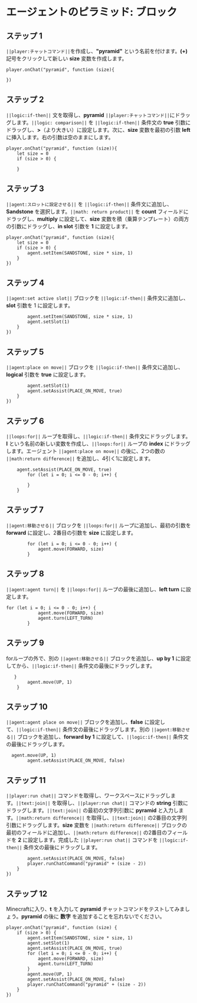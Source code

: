 # エージェントのピラミッド: ブロック


## ステップ 1
``||player:チャットコマンド||``を作成し、**"pyramid"** という名前を付けます。**(+)** 記号をクリックして新しい **size** 変数を作成します。

```blocks
player.onChat("pyramid", function (size){ 
 
}) 
```

## ステップ 2
``||logic:if-then||`` 文を取得し、**pyramid** ``||player:チャットコマンド||``にドラッグします。``||logic: comparison||`` を ``||logic:if-then||`` 条件文の **true** 引数にドラッグし、**>**（より大きい）に設定します。次に、**size** 変数を最初の引数 **left** に挿入します。右の引数は空のままにします。

```blocks
player.onChat("pyramid", function (size)){ 
    let size = 0 
    if (size > 0) { 
      
    } 
```

## ステップ 3

``||agent:スロットに設定させる||`` を ``||logic:if-then||`` 条件文に追加し、**Sandstone** を選択します。``||math: return product||`` を **count** フィールドにドラッグし、**multiply** に設定して、**size** 変数を積（乗算テンプレート）の両方の引数にドラッグし、**in slot** 引数を **1** に設定します。

```blocks
player.onChat("pyramid", function (size){ 
    let size = 0 
    if (size > 0) { 
        agent.setItem(SANDSTONE, size * size, 1) 
    } 
}) 
```

## ステップ 4

``||agent:set active slot||`` ブロックを ``||logic:if-then||`` 条件文に追加し、**slot** 引数を 1 に設定します。

```blocks
        agent.setItem(SANDSTONE, size * size, 1) 
        agent.setSlot(1) 
    } 
})
```

## ステップ 5

``||agent:place on move||`` ブロックを ``||logic:if-then||`` 条件文に追加し、**logical** 引数を **true** に設定します。

```blocks
        agent.setSlot(1) 
        agent.setAssist(PLACE_ON_MOVE, true) 
    } 
}) 
```

## ステップ 6

``||loops:for||`` ループを取得し、``||logic:if-then||`` 条件文にドラッグします。**I** という名前の新しい変数を作成し、``||loops:for||`` ループの **index** にドラッグします。エージェント ``||agent:place on move||`` の後に、2つの数の ``||math:return difference||`` を追加し、4引く1に設定します。
	
```blocks
    agent.setAssist(PLACE_ON_MOVE, true) 
        for (let i = 0; i <= 0 - 0; i++) { 
          
        } 
    } 
```

## ステップ 7

``||agent:移動させる||`` ブロックを ``||loops:for||`` ループに追加し、最初の引数を **forward** に設定し、2番目の引数を **size** に設定します。

```blocks
        for (let i = 0; i <= 0 - 0; i++) { 
            agent.move(FORWARD, size) 
        } 
```

## ステップ 8

``||agent:agent turn||`` を ``||loops:for||`` ループの最後に追加し、**left turn** に設定します。

```blocks
for (let i = 0; i <= 0 - 0; i++) { 
            agent.move(FORWARD, size) 
            agent.turn(LEFT_TURN) 
        } 
```

## ステップ 9

forループの外で、別の ``||agent:移動させる||`` ブロックを追加し、**up by 1** に設定してから、``||logic:if-then||`` 条件文の最後にドラッグします。

```blocks
   } 
        agent.move(UP, 1) 
    } 
```


## ステップ 10

``||agent:agent place on move||`` ブロックを追加し、**false** に設定して、``||logic:if-then||`` 条件文の最後にドラッグします。別の ``||agent:移動させる||`` ブロックを追加し、**forward by 1** に設定して、``||logic:if-then||`` 条件文の最後にドラッグします。

```blocks
  agent.move(UP, 1) 
        agent.setAssist(PLACE_ON_MOVE, false)
```

## ステップ 11


``||player:run chat||`` コマンドを取得し、ワークスペースにドラッグします。``||text:join||`` を取得し、``||player:run chat||`` コマンドの **string** 引数にドラッグします。``||text:join||`` の最初の文字列引数に **pyramid** と入力します。``||math:return difference||`` を取得し、``||text:join||`` の2番目の文字列引数にドラッグします。**size** 変数を ``||math:return difference||`` ブロックの最初のフィールドに追加し、``||math:return difference||`` の2番目のフィールドを **2** に設定します。完成した ``||player:run chat||`` コマンドを ``||logic:if-then||`` 条件文の最後にドラッグします。

```blocks
        agent.setAssist(PLACE_ON_MOVE, false) 
        player.runChatCommand("pyramid" + (size - 2)) 
    } 
}) 
```

## ステップ 12

Minecraftに入り、**t** を入力して **pyramid** チャットコマンドをテストしてみましょう。**pyramid** の後に **数字** を追加することを忘れないでください。

```blocks
player.onChat("pyramid", function (size) { 
    if (size > 0) { 
        agent.setItem(SANDSTONE, size * size, 1) 
        agent.setSlot(1) 
        agent.setAssist(PLACE_ON_MOVE, true) 
        for (let i = 0; i <= 0 - 0; i++) { 
            agent.move(FORWARD, size) 
            agent.turn(LEFT_TURN) 
        } 
        agent.move(UP, 1) 
        agent.setAssist(PLACE_ON_MOVE, false) 
        player.runChatCommand("pyramid" + (size - 2)) 
    } 
}) 
```